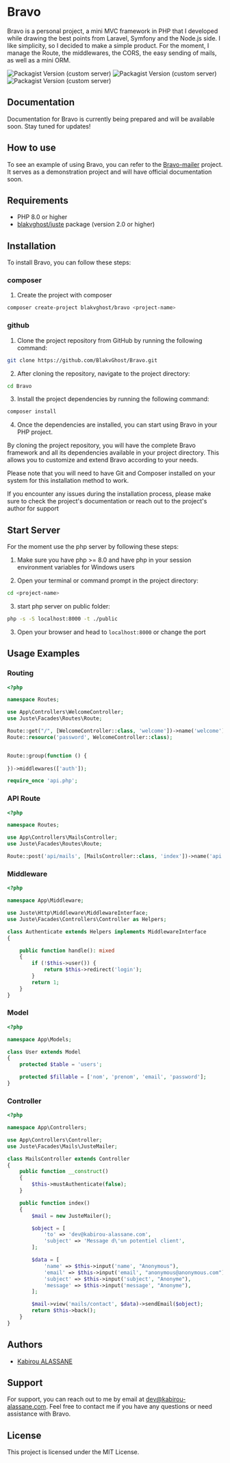 # Bravo

 Bravo is a personal project, a mini MVC framework in PHP that I developed while drawing the best points from Laravel, Symfony and the Node.js side. I like simplicity, so I decided to make a simple product. For the moment, I manage the Route, the middlewares, the CORS, the easy sending of mails, as well as a mini ORM.

![Packagist Version (custom server)](https://img.shields.io/packagist/v/Blakvghost/Bravo?label=stable)
![Packagist Version (custom server)](https://img.shields.io/packagist/l/Blakvghost/Bravo?label=Licence)
![Packagist Version (custom server)](https://img.shields.io/packagist/dt/Blakvghost/Bravo?label=download)

## Documentation

Documentation for Bravo is currently being prepared and will be available soon. Stay tuned for updates!

## How to use

To see an example of using Bravo, you can refer to the [Bravo-mailer](https://github.com/BlakvGhost/bravo-mailer) project. It serves as a demonstration project and will have official documentation soon.

## Requirements

- PHP 8.0 or higher
- [blakvghost/juste](https://packagist.org/packages/blakvghost/juste) package (version 2.0 or higher)

## Installation

To install Bravo, you can follow these steps:

### composer

1. Create the project with composer

```sh
composer create-project blakvghost/bravo <project-name>
```

### github

1. Clone the project repository from GitHub by running the following command:

```sh
git clone https://github.com/BlakvGhost/Bravo.git
```

2. After cloning the repository, navigate to the project directory:

```sh
cd Bravo
```

3. Install the project dependencies by running the following command:

```sh
composer install
```

4. Once the dependencies are installed, you can start using Bravo in your PHP project.

By cloning the project repository, you will have the complete Bravo framework and all its dependencies available in your project directory. This allows you to customize and extend Bravo according to your needs.

Please note that you will need to have Git and Composer installed on your system for this installation method to work.

If you encounter any issues during the installation process, please make sure to check the project's documentation or reach out to the project's author for support

## Start Server

For the moment use the php server by following these steps:

1. Make sure you have php >= 8.0 and have php in your session environment variables for Windows users

2. Open your terminal or command prompt in the project directory:

```sh
cd <project-name>
```

3. start php server on public folder:

```sh
php -s -S localhost:8000 -t ./public
```

3. Open your browser and head to `localhost:8000` or change the port

## Usage Examples

### Routing

```php
<?php

namespace Routes;

use App\Controllers\WelcomeController;
use Juste\Facades\Routes\Route;

Route::get("/", [WelcomeController::class, 'welcome'])->name('welcome');
Route::resource('password', WelcomeController::class);


Route::group(function () {
    
})->middlewares(['auth']);

require_once 'api.php';

```

### API Route

```php
<?php

namespace Routes;

use App\Controllers\MailsController;
use Juste\Facades\Routes\Route;

Route::post('api/mails', [MailsController::class, 'index'])->name('api')->middlewares(['cors']);
```

### Middleware

```php
<?php

namespace App\Middleware;

use Juste\Http\Middleware\MiddlewareInterface;
use Juste\Facades\Controllers\Controller as Helpers;

class Authenticate extends Helpers implements MiddlewareInterface
{

    public function handle(): mixed
    {
        if (!$this->user()) {
            return $this->redirect('login');
        }
        return 1;
    }
}
```

### Model

```php
<?php

namespace App\Models;

class User extends Model
{
    protected $table = 'users';

    protected $fillable = ['nom', 'prenom', 'email', 'password'];
}
```

### Controller

```php
<?php

namespace App\Controllers;

use App\Controllers\Controller;
use Juste\Facades\Mails\JusteMailer;

class MailsController extends Controller
{
    public function __construct()
    {
        $this->mustAuthenticate(false);
    }

    public function index()
    {
        $mail = new JusteMailer();

        $object = [
            'to' => 'dev@kabirou-alassane.com',
            'subject' => 'Message d\'un potentiel client',
        ];

        $data = [
            'name' => $this->input('name', "Anonymous"),
            'email' => $this->input('email', "anonymous@anonymous.com"),
            'subject' => $this->input('subject', "Anonyme"),
            'message' => $this->input('message', "Anonyme"),
        ];

        $mail->view('mails/contact', $data)->sendEmail($object);
        return $this->back();
    }
}
```

## Authors

- [Kabirou ALASSANE](https://github.com/BlakvGhost)

## Support

For support, you can reach out to me by email at <dev@kabirou-alassane.com>. Feel free to contact me if you have any questions or need assistance with Bravo.

## License

This project is licensed under the MIT License.
